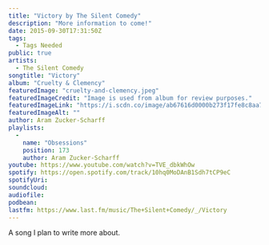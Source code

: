 ```yaml
---
title: "Victory by The Silent Comedy"
description: "More information to come!"
date: 2015-09-30T17:31:50Z
tags:
  - Tags Needed
public: true
artists:
  - The Silent Comedy
songtitle: "Victory"
album: "Cruelty & Clemency"
featuredImage: "cruelty-and-clemency.jpeg"
featuredImageCredit: "Image is used from album for review purposes."
featuredImageLink: "https://i.scdn.co/image/ab67616d0000b273f17fe8c8aa741b5b51b2f1be"
featuredImageAlt: ""
author: Aram Zucker-Scharff
playlists:
  -
    name: "Obsessions"
    position: 173
    author: Aram Zucker-Scharff
youtube: https://www.youtube.com/watch?v=TVE_dbkWhOw
spotify: https://open.spotify.com/track/10hq0MoDAnB1Sdh7tCP9eC
spotifyUri: 
soundcloud:
audiofile:
podbean:
lastfm: https://www.last.fm/music/The+Silent+Comedy/_/Victory
---
```


A song I plan to write more about.
		